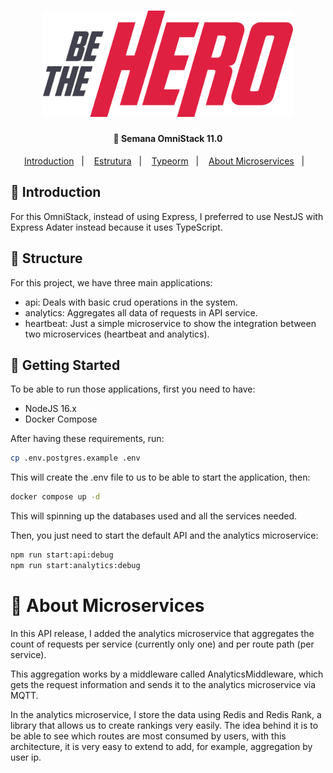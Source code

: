 <h1 align="center">
    <img alt="Be The Hero" src="./../github/assets/logo.svg" width="400px" />
</h1>

<h4 align="center">
  🚀 Semana OmniStack 11.0
</h4>

<p align="center">
  <a href="#book-introduction">Introduction</a>&nbsp;&nbsp;&nbsp;|&nbsp;&nbsp;&nbsp;
  <a href="#memo-structure">Estrutura</a>&nbsp;&nbsp;&nbsp;|&nbsp;&nbsp;&nbsp;
  <a href="#rocket-getting-started">Typeorm</a>&nbsp;&nbsp;&nbsp;|&nbsp;&nbsp;&nbsp;
  <a href="#helicopter-about-microservices">About Microservices</a>&nbsp;&nbsp;&nbsp;|&nbsp;&nbsp;&nbsp;
</p>

## :book: Introduction

For this OmniStack, instead of using Express, I preferred to use NestJS with Express Adater instead because it uses TypeScript.

## :memo: Structure

For this project, we have three main applications:

- api: Deals with basic crud operations in the system.
- analytics: Aggregates all data of requests in API service.
- heartbeat: Just a simple microservice to show the integration between two microservices (heartbeat and analytics).

## :rocket: Getting Started

To be able to run those applications, first you need to have:

- NodeJS 16.x
- Docker Compose

After having these requirements, run:

```bash
cp .env.postgres.example .env
```

This will create the .env file to us to be able to start the application, then:

```bash
docker compose up -d
```

This will spinning up the databases used and all the services needed.

Then, you just need to start the default API and the analytics microservice:

```bash
npm run start:api:debug
npm run start:analytics:debug
```

# :helicopter: About Microservices

In this API release, I added the analytics microservice that aggregates the count of requests per service (currently only one) and per route path (per service).

This aggregation works by a middleware called AnalyticsMiddleware, which gets the request information and sends it to the analytics microservice via MQTT.

In the analytics microservice, I store the data using Redis and Redis Rank, a library that allows us to create rankings very easily.
The idea behind it is to be able to see which routes are most consumed by users, with this architecture, it is very easy to extend to add, for example, aggregation by user ip.

